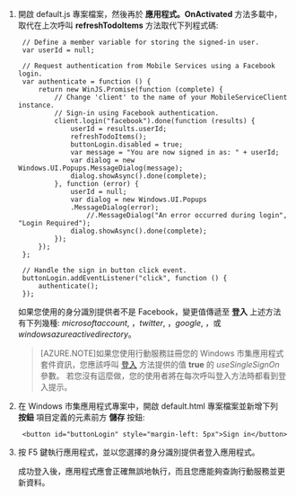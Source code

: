

1. 開啟 default.js 專案檔案，然後再於 **應用程式。OnActivated** 方法多載中，取代在上次呼叫 **refreshTodoItems** 方法取代下列程式碼: 

        // Define a member variable for storing the signed-in user.
        var userId = null;

        // Request authentication from Mobile Services using a Facebook login.
        var authenticate = function () {
            return new WinJS.Promise(function (complete) {
                // Change 'client' to the name of your MobileServiceClient instance.
                // Sign-in using Facebook authentication.
                client.login("facebook").done(function (results) {
                    userId = results.userId;
                    refreshTodoItems();
                    buttonLogin.disabled = true;
                    var message = "You are now signed in as: " + userId;
                    var dialog = new Windows.UI.Popups.MessageDialog(message);
                    dialog.showAsync().done(complete);
                }, function (error) {
                    userId = null;
                    var dialog = new Windows.UI.Popups
                    .MessageDialog(error);
                        //.MessageDialog("An error occurred during login", "Login Required");
                    dialog.showAsync().done(complete);
                });
            });
        };

        // Handle the sign in button click event.
        buttonLogin.addEventListener("click", function () {
            authenticate();
        });

    如果您使用的身分識別提供者不是 Facebook，變更值傳遞至 <strong>登入</strong> 上述方法有下列幾種: _microsoftaccount_, ，_twitter_, ，_google_, ，或 _windowsazureactivedirectory_。

    >[AZURE.NOTE]如果您使用行動服務註冊您的 Windows 市集應用程式套件資訊，您應該呼叫 <a href="http://go.microsoft.com/fwlink/p/?LinkId=322050" target="_blank">登入</a> 方法提供的值 <strong>true</strong> 的 <em>useSingleSignOn</em> 參數。 若您沒有這麼做，您的使用者將在每次呼叫登入方法時都看到登入提示。

2. 在 Windows 市集應用程式專案中，開啟 default.html 專案檔案並新增下列 **按鈕** 項目定義的元素前方 **儲存** 按鈕:

        <button id="buttonLogin" style="margin-left: 5px">Sign in</button>

3. 按 F5 鍵執行應用程式，並以您選擇的身分識別提供者登入應用程式。 

    成功登入後，應用程式應會正確無誤地執行，而且您應能夠查詢行動服務並更新資料。
